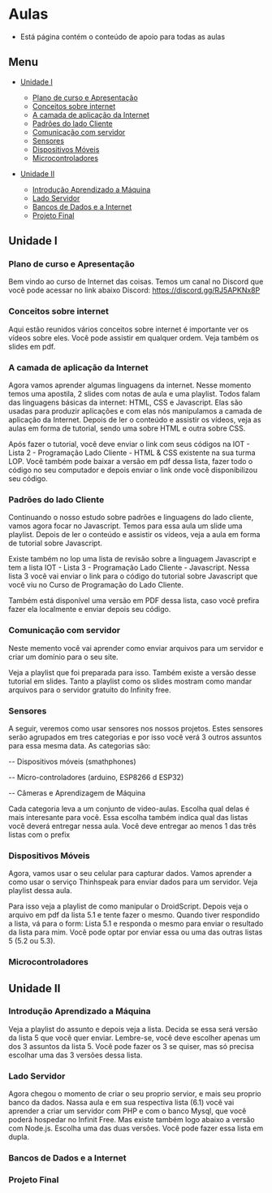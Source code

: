# Aulas 
* Está página contém o conteúdo de apoio para todas as aulas 

## Menu 
* [Unidade I](#unidade-i)
  * [Plano de curso e Apresentação](#plano-de-curso-e-apresenta%C3%A7%C3%A3o)
  * [Conceitos sobre internet](#conceitos-sobre-internet) 
  * [A camada de aplicação da Internet](#a-camada-de-aplica%C3%A7%C3%A3o-da-internet)
  * [Padrões do lado Cliente](#padr%C3%B5es-do-lado-cliente)
  * [Comunicação com servidor](#comunica%C3%A7%C3%A3o-com-servidor)
  * [Sensores](#sensores)
  * [Dispositivos Móveis](#dispositivos-m%C3%B3veis)  
  * [Microcontroladores](#microcontroladores)



* [Unidade II](#unidade-ii)   
  * [Introdução Aprendizado a Máquina](#introdu%C3%A7%C3%A3o-aprendizado-a-m%C3%A1quina)
  * [Lado Servidor](#lado-servidor) 
  * [Bancos de Dados e a Internet](#bancos-de-dados-e-a-internet)
  * [Projeto Final](#projeto-final)



## Unidade I
### Plano de curso e Apresentação
Bem vindo ao curso de Internet das coisas. 
Temos um canal no Discord que você pode acessar no link abaixo
Discord: https://discord.gg/RJ5APKNx8P

### Conceitos sobre internet
Aqui estão reunidos vários conceitos sobre internet é importante ver os vídeos sobre eles. Você pode assistir em qualquer ordem. Veja também os slides em pdf. 

### A camada de aplicação da Internet 
Agora vamos aprender algumas linguagens da internet. Nesse momento temos uma apostila, 2 slides com notas de aula e uma playlist. Todos falam das linguagens básicas da internet: HTML, CSS e Javascript. Elas são usadas para produzir aplicações e com elas nós manipulamos a camada de aplicação da Internet. Depois de ler o conteúdo e assistir os vídeos, veja as aulas em forma de tutorial, sendo uma sobre HTML e outra sobre CSS.

Após fazer o tutorial, você deve enviar o link com seus códigos na IOT - Lista 2 - Programação Lado Cliente - HTML & CSS existente na sua turma LOP. Você também pode baixar a versão em pdf dessa lista, fazer todo o código no seu computador e depois enviar o link onde você disponibilizou seu código.

### Padrões do lado Cliente 
Continuando o nosso estudo sobre padrões e linguagens do lado cliente, vamos agora focar no Javascript. Temos para essa aula um slide uma playlist. Depois de ler o conteúdo e assistir os vídeos, veja a aula em forma de tutorial sobre Javascript.

Existe também no lop uma lista de revisão sobre a linguagem Javascript e tem a lista IOT - Lista 3 - Programação Lado Cliente - Javascript. Nessa lista 3 você vai enviar o link para o código do tutorial sobre Javascript que você viu no Curso de Programação do Lado Cliente. 

Também está disponível uma versão em PDF dessa lista, caso você prefira fazer ela localmente e enviar depois seu código. 


### Comunicação com servidor 
Neste memento você vai aprender como enviar arquivos para um servidor e criar um domínio para o seu site.

Veja a playlist que foi preparada para isso. Também existe a versão desse tutorial em slides. Tanto a playlist como os slides mostram como mandar arquivos para o servidor gratuito do Infinity free.


### Sensores  
A seguir, veremos como usar sensores nos nossos projetos. Estes sensores serão agrupados em tres categorias e por isso você verá 3 outros assuntos para essa mesma data. As categorias são:

-- Dispositivos móveis (smathphones)

-- Micro-controladores (arduino, ESP8266 d ESP32)

-- Câmeras e Aprendizagem de Máquina

Cada categoria leva a um conjunto de video-aulas. Escolha qual delas é mais interesante para você. Essa escolha também indica qual das listas você deverá entregar nessa aula. Você deve entregar ao menos 1 das três listas com o prefix

### Dispositivos Móveis 
Agora, vamos usar o seu celular para capturar dados. Vamos aprender a como usar o serviço Thinhspeak para enviar dados para um servidor. Veja playlist dessa aula.

Para isso veja a playlist de como manipular o DroidScript. Depois veja o arquivo em pdf da lista 5.1 e tente fazer o mesmo. Quando tiver respondido a lista, vá para o form: Lista 5.1 e responda o mesmo para enviar o resultado da lista para mim. Você pode optar por enviar essa ou uma das outras listas 5 (5.2 ou 5.3).


### Microcontroladores 




## Unidade II

### Introdução Aprendizado a Máquina  
Veja a playlist do assunto e depois veja a lista. Decida se essa será versão da lista 5 que você quer enviar. Lembre-se, você deve escolher apenas um dos 3 assuntos da lista 5. Você pode fazer os 3 se quiser, mas só precisa escolhar uma das 3 versões dessa lista.

### Lado Servidor 
Agora chegou o momento de criar o seu proprio servior, e mais seu proprio banco da dados. Nassa aula e em sua respectiva lista (6.1) você vai aprender a criar um servidor com PHP e com o banco Mysql, que você poderá hospedar no Infinit Free. Mas existe também logo abaixo a versão com Node.js. Escolha uma das duas versões. Você pode fazer essa lista em dupla.
### Bancos de Dados e a Internet 

### Projeto Final  
